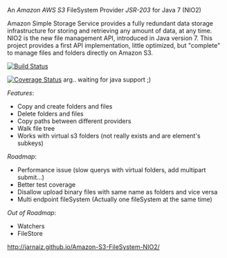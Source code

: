 An *Amazon AWS S3* FileSystem Provider *JSR-203* for Java 7 (NIO2)

Amazon Simple Storage Service provides a fully redundant data storage infrastructure for storing and retrieving any amount of data, at any time.
NIO2 is the new file management API, introduced in Java version 7. 
This project provides a first API implementation, little optimized, but "complete" to manage files and folders directly on Amazon S3.

[![Build Status](https://travis-ci.org/jarnaiz/Amazon-S3-FileSystem-NIO2.png)](https://travis-ci.org/jarnaiz/Amazon-S3-FileSystem-NIO2)

[![Coverage Status](https://coveralls.io/repos/jarnaiz/Amazon-S3-FileSystem-NIO2/badge.png)](https://coveralls.io/r/jarnaiz/Amazon-S3-FileSystem-NIO2)
arg.. waiting for java support ;)

*Features*:

* Copy and create folders and files
* Delete folders and files
* Copy paths between different providers
* Walk file tree
* Works with virtual s3 folders (not really exists and are element's subkeys)

*Roadmap*:

* Performance issue (slow querys with virtual folders, add multipart submit...)
* Better test coverage
* Disallow upload binary files with same name as folders and vice versa
* Multi endpoint fileSystem (Actually one fileSystem at the same time)

*Out of Roadmap*:

* Watchers
* FileStore

http://jarnaiz.github.io/Amazon-S3-FileSystem-NIO2/
